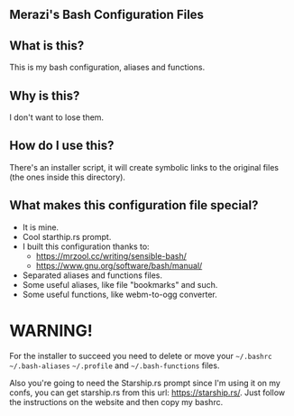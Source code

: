 <h2 style="margin-bottom: 5px;">Merazi's Bash Configuration Files</h2>

## What is this?
This is my bash configuration, aliases and functions.

## Why is this?
I don't want to lose them.

## How do I use this?
There's an installer script, it will create symbolic links to the original
files (the ones inside this directory).

## What makes this configuration file special?
- It is mine.
- Cool starthip.rs prompt.
- I built this configuration thanks to:
  + https://mrzool.cc/writing/sensible-bash/
  + https://www.gnu.org/software/bash/manual/
- Separated aliases and functions files.
- Some useful aliases, like file "bookmarks" and such.
- Some useful functions, like webm-to-ogg converter.

# WARNING!

For the installer to succeed you need to delete or move your `~/.bashrc`
`~/.bash-aliases` `~/.profile` and `~/.bash-functions` files.

Also you're going to need the Starship.rs prompt since I'm using it on my confs,
you can get starship.rs from this url: https://starship.rs/. Just follow the
instructions on the website and then copy my bashrc.
